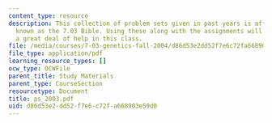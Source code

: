```yaml
---
content_type: resource
description: This collection of problem sets given in past years is affectionately
  known as the 7.03 Bible. Using these along with the assignments will give the student
  a great deal of help in this class.
file: /media/courses/7-03-genetics-fall-2004/d86d53e2dd52f7e6c72fa668903e59d0_ps_2003.pdf
file_type: application/pdf
learning_resource_types: []
ocw_type: OCWFile
parent_title: Study Materials
parent_type: CourseSection
resourcetype: Document
title: ps_2003.pdf
uid: d86d53e2-dd52-f7e6-c72f-a668903e59d0
---
```

